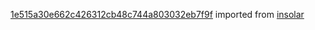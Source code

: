 [1e515a30e662c426312cb48c744a803032eb7f9f](https://github.com/insolar/insolar/commit/1e515a30e662c426312cb48c744a803032eb7f9f) imported from [insolar](https://github.com/insolar/insolar)

